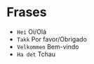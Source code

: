 # Frases

-   `Hei` Oi/Olá
-   `Takk` Por favor/Obrigado
-   `Velkommen` Bem-vindo
-   `Ha det` Tchau
